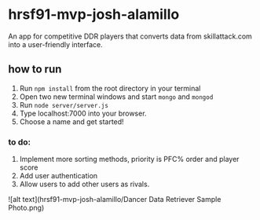 # hrsf91-mvp-josh-alamillo
An app for competitive DDR players that converts data from skillattack.com into a user-friendly interface.

## how to run
1. Run ```npm install``` from the root directory in your terminal
2. Open two new terminal windows and start ```mongo``` and ```mongod```
3. Run ```node server/server.js```
4. Type localhost:7000 into your browser.
5. Choose a name and get started!

### to do:
1. Implement more sorting methods, priority is PFC% order and player score
2. Add user authentication
3. Allow users to add other users as rivals.

![alt text](hrsf91-mvp-josh-alamillo/Dancer Data Retriever Sample Photo.png)
